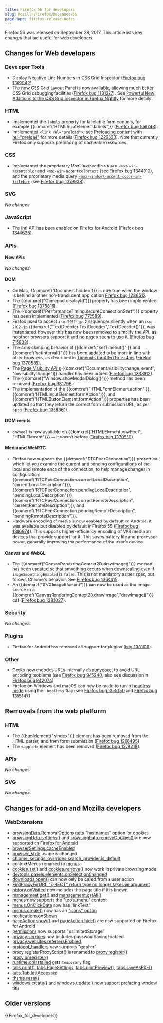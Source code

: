 ```yaml
---
title: Firefox 56 for developers
slug: Mozilla/Firefox/Releases/56
page-type: firefox-release-notes
---
```




Firefox 56 was released on September 28, 2017. This article lists key changes that are useful for web developers.

## Changes for Web developers

### Developer Tools

- Display Negative Line Numbers in CSS Grid Inspector ([Firefox bug 1369942](https://bugzil.la/1369942)).
- The new CSS Grid Layout Panel is now available, allowing much better CSS Grid debugging facilities ([Firefox bug 1181227](https://bugzil.la/1181227)). See [Powerful New Additions to the CSS Grid Inspector in Firefox Nightly](https://hacks.mozilla.org/2017/06/new-css-grid-layout-panel-in-firefox-nightly/) for more details.

### HTML

- Implemented the `labels` property for labelable form controls, for example {{domxref("HTMLInputElement.labels")}} ([Firefox bug 556743](https://bugzil.la/556743)).
- Implemented `<link rel="preload">`; see [Preloading content with rel="preload"](/Web/HTML/Attributes/rel/preload) for more details ([Firefox bug 1222633](https://bugzil.la/1222633)). Note that currently Firefox only supports preloading of cacheable resources.

### CSS

- Implemented the proprietary Mozilla-specific  values `-moz-win-accentcolor` and `-moz-win-accentcolortext` (see [Firefox bug 1344910](https://bugzil.la/1344910)), and the proprietary media query [`-moz-windows-accent-color-in-titlebar`](/Web/CSS/CSS_media_queries/Using_media_queries#-moz-windows-accent-color-in-titlebar) (see [Firefox bug 1379938](https://bugzil.la/1379938)).

### SVG

_No changes._

### JavaScript

- The [Intl API](/Web/JavaScript/Reference/Global_Objects/Intl) has been enabled on Firefox for Android ([Firefox bug 1344625](https://bugzil.la/1344625)).

### APIs

#### New APIs

_No changes._

#### DOM

- On Mac, {{domxref("Document.hidden")}} is now true when the window is behind another non-translucent application [Firefox bug 1236512](https://bugzil.la/1236512).
- The {{domxref("Gamepad.displayId")}} property has been implemented ([Firefox bug 1375816](https://bugzil.la/1375816)).
- The {{domxref("PerformanceTiming.secureConnectionStart")}} property has been implemented ([Firefox bug 772589](https://bugzil.la/772589)).
- Firefox used to accept `iso-2022-jp-2` sequences silently when an `iso-2022-jp` {{domxref("TextDecoder.TextDecoder","TextDecoder()")}} was instantiated, however this has now been removed to simplify the API, as no other browsers support it and no pages seem to use it. ([Firefox bug 715833](https://bugzil.la/715833)).
- The 4ms clamping behavior of {{domxref("setTimeout()")}} and {{domxref("setInterval()")}} has been updated to be more in line with other browsers, as described in [Timeouts throttled to >=4ms](/Web/API/setTimeout#timeouts_throttled_to_%3e4ms) ([Firefox bug 1378586](https://bugzil.la/1378586)).
- The [Page Visibility API's](/Web/API/Page_Visibility_API) {{domxref("Document.visibilitychange_event", "onvisibilitychange")}} handler has been added ([Firefox bug 1333912](https://bugzil.la/1333912)).
- The {{domxref("Window.showModalDialog()")}} method has been removed ([Firefox bug 981796](https://bugzil.la/981796)).
- The implementation of the {{domxref("HTMLFormElement.action")}}, {{domxref("HTMLInputElement.formAction")}}, and {{domxref("HTMLButtonElement.formAction")}} properties has been updated so that they return the correct form submission URL, as per spec ([Firefox bug 1366361](https://bugzil.la/1366361)).

#### DOM events

- `onwheel` is now available on {{domxref("HTMLElement.onwheel", "HTMLElement")}} — it wasn't before ([Firefox bug 1370550](https://bugzil.la/1370550)).

#### Media and WebRTC

- Firefox now supports the {{domxref("RTCPeerConnection")}} properties which let you examine the current and pending configurations of the local and remote ends of the connection, to help manage changes in configuration: {{domxref("RTCPeerConnection.currentLocalDescription", "currentLocalDescription")}}, {{domxref("RTCPeerConnection.pendingLocalDescription", "pendingLocalDescription")}}, {{domxref("RTCPeerConnection.currentRemoteDescription", "currentRemoteDescription")}}, and {{domxref("RTCPeerConnection.pendingRemoteDescription", "pendingRemoteDescription")}}.
- Hardware encoding of media is now enabled by default on Android; it was available but disabled by default in Firefox 55 ([Firefox bug 1386974](https://bugzil.la/1386974)). This supports higher-efficiency encoding of VP8 media on devices that provide support for it. This saves battery life and processor power, generally improving the performance of the user's device.

#### Canvas and WebGL

- The {{domxref("CanvasRenderingContext2D.drawImage()")}} method has been updated so that smoothing occurs when downscaling even if `imageSmoothingEnabled` is `false`. This is not mandatory as per spec, but follows Chrome's behavior. See [Firefox bug 1360415](https://bugzil.la/1360415).
- An {{domxref("SVGImageElement")}} can now be used as the image source in a {{domxref("CanvasRenderingContext2D.drawImage","drawImage()")}} call ([Firefox bug 1382027](https://bugzil.la/1382027)).

### Security

_No changes._

### Plugins

- Firefox for Android has removed all support for plugins ([bug 1381916](https://bugzil.la/1381916)).

### Other

- Gecko now encodes URLs internally as [punycode](https://en.wikipedia.org/wiki/Punycode), to avoid URL encoding problems (see [Firefox bug 945240](https://bugzil.la/945240), also see discussion in [Firefox bug 942074](https://bugzil.la/942074)).
- Firefox on Windows and macOS can now be made to run in [headless mode](/Mozilla/Firefox/Headless_mode) using the `-headless` flag (see [Firefox bug 1355150](https://bugzil.la/1355150) and [Firefox bug 1355147](https://bugzil.la/1355147)).

## Removals from the web platform

### HTML

- The {{htmlelement("isindex")}} element has been removed from the HTML parser, and from form submission ([Firefox bug 1266495](https://bugzil.la/1266495)).
- The `<applet>` element has been removed ([Firefox bug 1279218](https://bugzil.la/1279218)).

### APIs

_No changes._

### SVG

_No changes._

## Changes for add-on and Mozilla developers

### WebExtensions

- [browsingData.RemovalOptions](/Mozilla/Add-ons/WebExtensions/API/browsingData/RemovalOptions) gets "hostnames" option for cookies
- [browsingData.settings()](/Mozilla/Add-ons/WebExtensions/API/browsingData/settings) and [browsingData.removeCookies()](/Mozilla/Add-ons/WebExtensions/API/browsingData/removeCookies) are now supported on Firefox for Android
- [browserSettings.cacheEnabled](/Mozilla/Add-ons/WebExtensions/API/browserSettings/cacheEnabled)
- [browser_style](/Mozilla/Add-ons/WebExtensions/user_interface/Browser_styles) usage is changed
- [chrome_settings_overrides.search_provider.is_default](/Mozilla/Add-ons/WebExtensions/manifest.json/chrome_settings_overrides)
- contextMenus renamed to [menus](/Mozilla/Add-ons/WebExtensions/API/menus)
- [cookies.set()](/Mozilla/Add-ons/WebExtensions/API/cookies/set) and [cookies.remove()](/Mozilla/Add-ons/WebExtensions/API/cookies/remove) now work in private browsing mode
- [devtools.panels.elements.onSelectionChanged](/Mozilla/Add-ons/WebExtensions/API/devtools/panels/ElementsPanel/onSelectionChanged)
- [downloads.open()](/Mozilla/Add-ons/WebExtensions/API/downloads/open) can now only be called from a user action
- [FindProxyForURL "DIRECT" return type no longer takes an argument](/Mozilla/Add-ons/WebExtensions/API/proxy#pac_file_environment)
- [history.onVisited](/Mozilla/Add-ons/WebExtensions/API/history/onVisited) now includes the page title if it is known.
- [management.get()](/Mozilla/Add-ons/WebExtensions/API/management/get) and [management.getAll()](/Mozilla/Add-ons/WebExtensions/API/management/getAll)
- [menus](/Mozilla/Add-ons/WebExtensions/API/menus) now supports the "tools_menu" context
- [menus.OnClickData](/Mozilla/Add-ons/WebExtensions/API/menus/OnClickData) now has "linkText"
- [menus.create()](/Mozilla/Add-ons/WebExtensions/API/menus/create) now has an ["icons" option](/Mozilla/Add-ons/WebExtensions/API/menus#icons)
- [notifications.onShown](/Mozilla/Add-ons/WebExtensions/API/notifications/onShown)
- [pageAction.show()](/Mozilla/Add-ons/WebExtensions/API/pageAction/show) and [pageAction.hide()](/Mozilla/Add-ons/WebExtensions/API/pageAction/hide) are now supported on Firefox for Android
- [permissions](/Mozilla/Add-ons/WebExtensions/manifest.json/permissions) now supports "unlimitedStorage"
- [privacy.services](/Mozilla/Add-ons/WebExtensions/API/privacy/services) now includes passwordSavingEnabled
- [privacy.websites.referrersEnabled](/Mozilla/Add-ons/WebExtensions/API/privacy/websites)
- [protocol_handlers](/Mozilla/Add-ons/WebExtensions/manifest.json/protocol_handlers) now supports "gopher"
- proxy.registerProxyScript() is renamed to [proxy.register()](/Mozilla/Add-ons/WebExtensions/API/proxy)
- [proxy.unregister()](/Mozilla/Add-ons/WebExtensions/API/proxy)
- [runtime.onInstalled](/Mozilla/Add-ons/WebExtensions/API/runtime/onInstalled) gets `temporary` flag
- [tabs.print()](/Mozilla/Add-ons/WebExtensions/API/tabs/print), [tabs.PageSettings](/Mozilla/Add-ons/WebExtensions/API/tabs/PageSettings), [tabs.printPreview()](/Mozilla/Add-ons/WebExtensions/API/tabs/printPreview), [tabs.saveAsPDF()](/Mozilla/Add-ons/WebExtensions/API/tabs/saveAsPDF)
- [tabs.Tab.lastAccessed](/Mozilla/Add-ons/WebExtensions/API/tabs/Tab)
- [theme.reset()](/Mozilla/Add-ons/WebExtensions/API/theme/reset)
- [windows.create()](/Mozilla/Add-ons/WebExtensions/API/windows/create) and [windows.update()](/Mozilla/Add-ons/WebExtensions/API/windows/update) now support prefacing window title

## Older versions

{{Firefox_for_developers}}
